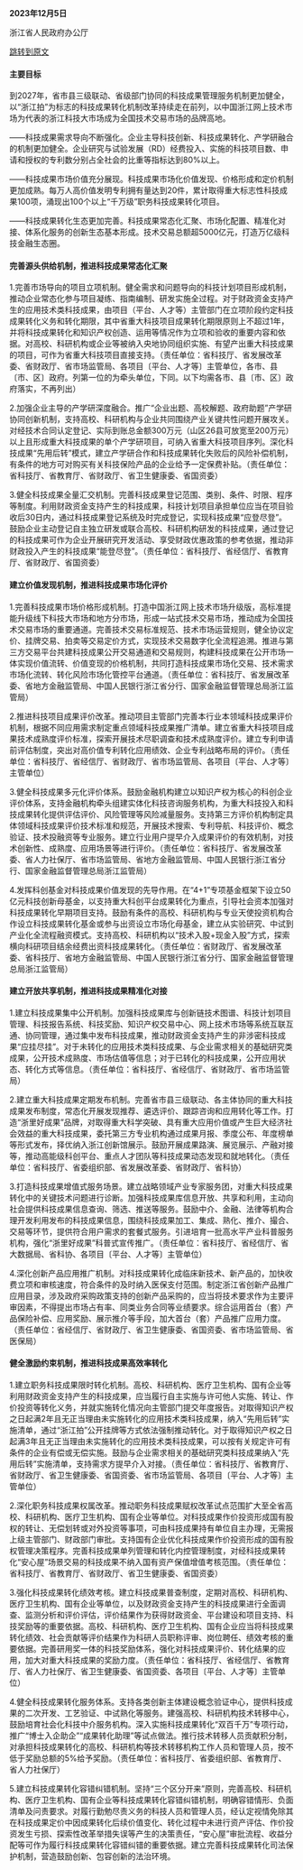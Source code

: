 **2023年12月5日**

浙江省人民政府办公厅

[跳转到原文](https://zhengce.zj.gov.cn/policyweb/httpservice/showinfo.do?infoid=23412be47c894a099554ccd0db6b1f28)

#### 主要目标

到2027年，省市县三级联动、省级部门协同的科技成果管理服务机制更加健全，以“浙江拍”为标志的科技成果转化机制改革持续走在前列，以中国浙江网上技术市场为代表的浙江科技大市场成为全国技术交易市场的品牌高地。

——科技成果需求导向不断强化。企业主导科技创新、科技成果转化、产学研融合的机制更加健全。企业研究与试验发展（RD）经费投入、实施的科技项目数、申请和授权的专利数分别占全社会的比重等指标达到80%以上。

——科技成果市场价值充分展现。科技成果市场化价值发现、价格形成和定价机制更加成熟。每万人高价值发明专利拥有量达到20件，累计取得重大标志性科技成果100项，涌现出100个以上“千万级”职务科技成果转化项目。

——科技成果转化生态更加完善。科技成果常态化汇聚、市场化配置、精准化对接、体系化服务的创新生态基本形成。技术交易总额超5000亿元，打造万亿级科技金融生态圈。

#### 完善源头供给机制，推进科技成果常态化汇聚

1.完善市场导向的项目立项机制。健全需求和问题导向的科技计划项目形成机制，推动企业常态化参与项目凝练、指南编制、研发实施全过程。对于财政资金支持产生的应用技术类科技成果，由项目（平台、人才等）主管部门在立项阶段约定科技成果转化义务和转化期限，其中省重大科技项目成果转化期限原则上不超过1年，并将科技成果转化和知识产权创造、运用等情况作为立项和验收的重要内容和依据。对高校、科研机构或企业等被纳入央地协同组织实施、有望产出重大科技成果的项目，可作为省重大科技项目直接支持。（责任单位：省科技厅、省发展改革委、省财政厅、省市场监管局、各项目〔平台、人才等〕主管单位，各市、县〔市、区〕政府。列第一位的为牵头单位，下同。以下均需各市、县〔市、区〕政府落实，不再列出）

2.加强企业主导的产学研深度融合。推广“企业出题、高校解题、政府助题”产学研协同创新机制，支持高校、科研机构与企业共同围绕产业关键共性问题开展攻关。对经技术合同认定登记、实际到账总金额300万元（山区26县可放宽至200万元）以上且形成重大科技成果的单个产学研项目，可纳入省重大科技项目序列。深化科技成果“先用后转”模式，建立产学研合作和科技成果转化失败后的风险补偿机制，有条件的地方可对购买有关科技保险产品的企业给予一定保费补贴。（责任单位：省科技厅、省教育厅、省财政厅、省卫生健康委、省国资委）

3.健全科技成果全量汇交机制。完善科技成果登记范围、类别、条件、时限、程序等制度。利用财政资金支持产生的科技成果，科技计划项目承担单位应当在项目验收后30日内，通过科技成果登记系统及时完成登记，实现科技成果“应登尽登”。鼓励企业主动登记自主独立研发或联合高校、科研机构研发的科技成果，通过登记的科技成果可作为企业开展研究开发活动、享受财政优惠政策的参考依据，推动非财政投入产生的科技成果“能登尽登”。（责任单位：省科技厅、省经信厅、省教育厅、省财政厅、省国资委）

#### 建立价值发现机制，推进科技成果市场化评价

1.完善科技成果市场价格形成机制。打造中国浙江网上技术市场升级版，高标准提能升级线下科技大市场和地方分市场，形成一站式技术交易市场，推动成为全国技术交易市场的重要通道。完善技术交易标准规范、技术市场运营规则，健全协议定价、挂牌交易、拍卖等交易定价方式，实现技术交易数字化全流程追溯。推进与第三方交易平台共建科技成果公开交易通道和交易规则，构建科技成果在公开市场一体实现价值流转、价值变现的价格机制，共同打造科技成果市场化交易、技术需求市场化流转、转化风险市场化管控平台通道。（责任单位：省科技厅、省发展改革委、省地方金融监管局、中国人民银行浙江省分行、国家金融监督管理总局浙江监管局）

2.推进科技项目成果评价改革。推动项目主管部门完善本行业本领域科技成果评价机制，根据不同应用需求制定重点领域科技成果推广清单。建立省重大科技项目成果技术成熟度评价标准，探索开展技术尽职调查和技术成熟度评价。建立专利申请前评估制度，突出对高价值专利转化应用绩效、企业专利战略布局的评价。（责任单位：省科技厅、省经信厅、省财政厅、省市场监管局、各项目〔平台、人才等〕主管单位）

3.健全科技成果多元化评价体系。鼓励金融机构建立以知识产权为核心的科创企业评价体系，支持金融机构牵头组建实体化科技咨询服务机构，为重大科技投入和科技成果转化提供评估评价、风险管理等风险减量服务。支持第三方评价机构制定具体领域科技成果评价技术标准和规范，开展技术搜索、专利导航、科技评价、概念验证、技术投融资等专业服务。建立行业用户提早介入成果评价的有效机制，对技术创新性、成熟度、应用场景等进行评价。（责任单位：省科技厅、省发展改革委、省人力社保厅、省市场监管局、省地方金融监管局、中国人民银行浙江省分行、国家金融监督管理总局浙江监管局）

4.发挥科创基金对科技成果价值发现的先导作用。在“4+1”专项基金框架下设立50亿元科技创新母基金，以支持重大科创平台成果转化为重点，引导社会资本加强对科技成果转化早期项目支持。鼓励有条件的高校、科研机构与专业天使投资机构合作设立科技成果转化基金或参与出资设立市场化母基金，建立从实验研究、中试到产业化全流程融资模式。支持高校、科研机构以“技术入股+现金入股”方式，探索横向科研项目结余经费出资科技成果转化。（责任单位：省财政厅、省发展改革委、省科技厅、省地方金融监管局、中国人民银行浙江省分行、国家金融监督管理总局浙江监管局）

#### 建立开放共享机制，推进科技成果精准化对接

1.建立科技成果集中公开机制。加强科技成果库与创新链技术图谱、科技计划项目管理、科技报告系统、科技奖励、知识产权交易中心、网上技术市场等系统互联互通、协同管理，通过集中发布科技成果，推动财政资金支持产生的非涉密科技成果“应挂尽挂”。对于未转化的应用技术类科技成果、与企业需求相关的基础研究类成果，公开技术成熟度、市场估值等信息；对于已转化的科技成果，公开应用状态、转化方式等信息。（责任单位：省科技厅、省经信厅、省财政厅、省市场监管局）

2.建立重大科技成果定期发布机制。完善省市县三级联动、各主体协同的重大科技成果发布制度，常态化开展发现推荐、遴选评价、跟踪咨询和应用转化等工作。打造“浙里好成果”品牌，对取得重大科学突破、具有重大应用价值或产生巨大经济社会效益的重大科技成果，委托第三方专业机构通过成果月报、季度公布、年度榜单等形式发布，择优纳入浙江创新馆展示。鼓励开展成果路演、展览展示、产融对接等，推动高能级科创平台、重点人才团队等科技成果动态发现和就地转化。（责任单位：省科技厅、省委组织部、省发展改革委、省财政厅、省科协）

3.打造科技成果增值式服务场景。建立战略领域产业专家服务团，对重大科技成果转化中的关键技术问题进行诊断。加强科技成果库信息开放、共享和利用，主动向社会提供科技成果信息查询、筛选、推送等服务。鼓励中介、金融、法律等机构合理开发利用发布的科技成果信息，围绕科技成果加工、集成、熟化、推介、撮合、交易等环节，提供符合用户需求的套餐式服务。引进培育一批高水平产业科普服务机构，强化“浙里好成果”科普式宣传推广。（责任单位：省科技厅、省经信厅、省大数据局、省科协、各项目〔平台、人才等〕主管单位）

4.深化创新产品应用推广机制。对科技成果转化成临床新技术、新产品的，加快收费立项和审核速度，符合条件的及时纳入医保支付范围。制定浙江省创新产品推广应用目录，涉及政府采购政策支持的创新产品采购的，应当将技术要求作为主要评审因素，不得提出市场占有率、同类业务合同等业绩要求。综合运用首台（套）产品保险补偿、应用奖励、展示推介等手段，加大首台（套）产品推广应用力度。（责任单位：省经信厅、省财政厅、省卫生健康委、省国资委、省市场监管局、省医保局）

#### 健全激励约束机制，推进科技成果高效率转化

1.建立职务科技成果限时转化机制。高校、科研机构、医疗卫生机构、国有企业等利用财政资金支持产生的科技成果，应当履行自主实施与许可他人实施、转让、作价投资等转化义务，并就实施转化情况向主管部门提交年度报告。对取得知识产权之日起满2年且无正当理由未实施转化的应用技术类科技成果，纳入“先用后转”实施清单，通过“浙江拍”公开挂牌等方式依法强制推动转化。对于取得知识产权之日起满3年且无正当理由未实施转化的应用技术类科技成果，可以按有关规定许可有条件的企业有偿或无偿实施。鼓励与企业需求相关的基础研究类科技成果纳入“先用后转”实施清单，支持需求方提早介入对接。（责任单位：省科技厅、省教育厅、省财政厅、省卫生健康委、省国资委、省市场监管局、各项目〔平台、人才等〕主管单位）

2.深化职务科技成果权属改革。推动职务科技成果赋权改革试点范围扩大至全省高校、科研机构、医疗卫生机构、国有企业等单位。对科技成果作价投资形成国有股权的转让、无偿划转或对外投资等事项，可由科技成果持有单位自主办理，无需报上级主管部门、财政部门审批。支持国有企业优化科技成果作价投资形成的国有股权管理决策程序。完善科技成果单列管理和转化内控管理制度，对经科技成果转化“安心屋”场景交易的科技成果不纳入国有资产保值增值考核范围。（责任单位：省科技厅、省教育厅、省财政厅、省卫生健康委、省国资委）

3.强化科技成果转化绩效考核。建立科技成果普查制度，定期对高校、科研机构、医疗卫生机构、国有企业等单位，以及财政资金支持产生的科技成果进行全面调查、监测分析和评价评估，评价结果作为获得财政资金、平台建设和项目支持、科技奖励等的重要依据。高校、科研机构、医疗卫生机构、国有企业应当将科技成果转化绩效、社会贡献等评价结果作为科研人员职称评审、岗位聘任、绩效考核的重要依据。完善研用奖一体的科技奖励体系，强化对科技成果评价、转化结果的应用，加大对重大科技成果的奖励力度。（责任单位：省科技厅、省经信厅、省教育厅、省人力社保厅、省卫生健康委、省国资委、各项目〔平台、人才等〕主管单位）

4.健全科技成果转化服务体系。支持各类创新主体建设概念验证中心，提供科技成果的二次开发、工艺验证、中试熟化等服务。建强高校、科研机构技术转移中心，鼓励培育社会化科技中介服务机构。深入实施科技成果转化“双百千万”专项行动，推广“博士入企助企”“成果转化助理”等试点做法。推行技术转移人员贡献积分制，对承担科技成果转化的高校、科研机构等技术转移机构工作人员和管理人员，按不低于奖励总额的5%给予奖励。（责任单位：省科技厅、省委组织部、省教育厅、省人力社保厅）

5.建立科技成果转化容错纠错机制。坚持“三个区分开来”原则，完善高校、科研机构、医疗卫生机构、国有企业等科技成果转化容错纠错机制，明确容错情形、负面清单及问责要求。对履行勤勉尽责义务的科技人员和管理人员，经认定视情免除其在科技成果定价中因成果转化后续价值变化、转化过程中未进行资产评估、作价投资发生亏损、探索性改革举措失误等产生的决策责任，“安心屋”审批流程、收益分配等可作为履行科技成果转化容错纠错的重要依据。建立完善科技成果转化司法保护机制，营造鼓励创新、包容创新的法治环境。